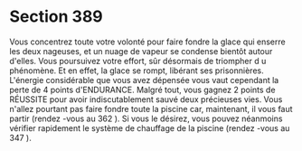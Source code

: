 # Section 389

Vous concentrez toute votre volonté pour faire fondre la glace qui enserre les deux
nageuses, et un nuage de vapeur se condense bientôt autour d'elles. Vous poursuivez
votre effort, sûr désormais de triompher d u phénomène. Et en effet, la glace se rompt,
libérant ses prisonnières. L'énergie considérable que vous avez dépensée vous vaut
cependant la perte de 4 points d'ENDURANCE. Malgré tout, vous gagnez 2 points de
RÉUSSITE pour avoir indiscutablement sauvé deux  précieuses vies. Vous n'allez
pourtant pas faire fondre toute la piscine car, maintenant, il vous faut partir (rendez -vous
au  362 ). Si vous le désirez, vous pouvez néanmoins vérifier rapidement le système de
chauffage de la piscine (rendez -vous au  347 ).